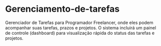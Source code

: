 # Gerenciamento-de-tarefas
Gerenciador de Tarefas para Programador Freelancer, onde eles podem acompanhar suas tarefas, prazos e projetos. O sistema incluirá um painel de controle (dashboard) para visualização rápida do status das tarefas e projetos. 
